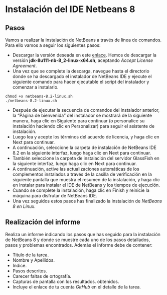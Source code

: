 # Instalación del IDE Netbeans 8


## Pasos

  Vamos a realizar la instalación de NetBeans a través de línea de comandos. Para ello vamos a seguir los siguientes pasos:
  - Descargar la versión deseada en este [enlace](https://www.oracle.com/technetwork/java/javase/downloads/jdk-netbeans-jsp-3413139-esa.html). Hemos de descargar la versión __jdk-8u111-nb-8_2-linux-x64.sh__, aceptando _Accept License Agreement_.
  - Una vez que se complete la descarga, navegue hasta el directorio donde se ha descargado el instalador de NetBeans IDE y ejecute el siguiente comando para hacer ejecutable el script del instalador y comenzar a instalarlo.

  ```console
  chmod +x netbeans-8.2-linux.sh
  ./netbeans-8.2-linux.sh
  ```

  - Después de ejecutar la secuencia de comandos del instalador anterior, la “Página de bienvenida” del instalador se mostrará de la siguiente manera, haga clic en Siguiente para continuar (o personalice su instalación haciendo clic en Personalizar) para seguir el asistente de instalación.
  -  Luego lea y acepte los términos del acuerdo de licencia, y haga clic en Next para continuar.
  - A continuación, seleccione la carpeta de instalación de NetBeans IDE 8.2 en la siguiente interfaz, luego haga clic en Next para continuar.
  - También seleccione la carpeta de instalación del servidor GlassFish en la siguiente interfaz, luego haga clic en Next para continuar.
  - A continuación, active las actualizaciones automáticas de los complementos instalados a través de la casilla de verificación en la siguiente pantalla que muestra el resumen de la instalación, y haga clic en Instalar para instalar el IDE de NetBeans y los tiempos de ejecución.
  - Cuando se complete la instalación, haga clic en Finish y reinicie la máquina para disfrutar de NetBeans IDE.
  - Una vez seguidos estos pasos has finalizado la instalación de _NetBeans 8 en Linux_.

## Realización del informe

Realiza un informe indicando los pasos que has seguido para la instalación de NetBeans 8 y donde se muestre cada uno de los pasos detallados, pasos y problemas encontrados.
Además el informe debe de contener:
 - Titulo de la tarea.
 - Nombre y Apellidos.
 - Indice.
 - Pasos descritos.
 - Carecer faltas de ortografía.
 - Capturas de pantalla con los resultados. obtenidos.
 - Incluye el enlace de tu cuenta _GitHub_ en el detalle de la tarea.
